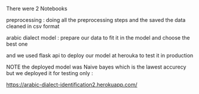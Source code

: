 There were 2 Notebooks

preprocessing : doing all the preprocessing steps  and the saved the data cleaned in csv format

arabic dialect model :  prepare our data to fit it in the model  and choose the best one

and we used flask api to deploy our model at herouka to test it in production

NOTE the deployed model was Naive bayes which is the lawest accurecy but we deployed it for testing only :

https://arabic-dialect-identification2.herokuapp.com/
